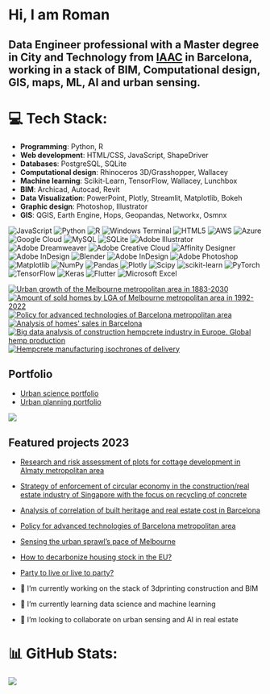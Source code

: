 # Hi, I am Roman

## Data Engineer professional with a Master degree in City and Technology from [IAAC](https://iaac.net/educational-programmes/masters-programmes/master-in-city-technology/) in Barcelona, working in a stack of BIM, Computational design, GIS, maps, ML, AI and urban sensing.
 
# 💻 Tech Stack:
- **Programming**: Python, R
- **Web development**: HTML/CSS, JavaScript, ShapeDriver
- **Databases**: PostgreSQL, SQLite
- **Computational design**: Rhinoceros 3D/Grasshopper, Wallacey
- **Machine learning**: Scikit-Learn, TensorFlow, Wallacey, Lunchbox 
- **BIM**: Archicad, Autocad, Revit
- **Data Visualization**: PowerPoint, Plotly, Streamlit, Matplotlib, Bokeh
- **Graphic design**: Photoshop, Illustrator
- **GIS**: QGIS, Earth Engine, Hops, Geopandas, Networkx, Osmnx

![JavaScript](https://img.shields.io/badge/javascript-%23323330.svg?style=for-the-badge&logo=javascript&logoColor=%23F7DF1E) ![Python](https://img.shields.io/badge/python-3670A0?style=for-the-badge&logo=python&logoColor=ffdd54) ![R](https://img.shields.io/badge/r-%23276DC3.svg?style=for-the-badge&logo=r&logoColor=white) ![Windows Terminal](https://img.shields.io/badge/Windows%20Terminal-%234D4D4D.svg?style=for-the-badge&logo=windows-terminal&logoColor=white) ![HTML5](https://img.shields.io/badge/html5-%23E34F26.svg?style=for-the-badge&logo=html5&logoColor=white) ![AWS](https://img.shields.io/badge/AWS-%23FF9900.svg?style=for-the-badge&logo=amazon-aws&logoColor=white) ![Azure](https://img.shields.io/badge/azure-%230072C6.svg?style=for-the-badge&logo=microsoftazure&logoColor=white) ![Google Cloud](https://img.shields.io/badge/GoogleCloud-%234285F4.svg?style=for-the-badge&logo=google-cloud&logoColor=white) ![MySQL](https://img.shields.io/badge/mysql-%2300000f.svg?style=for-the-badge&logo=mysql&logoColor=white) ![SQLite](https://img.shields.io/badge/sqlite-%2307405e.svg?style=for-the-badge&logo=sqlite&logoColor=white) ![Adobe Illustrator](https://img.shields.io/badge/adobe%20illustrator-%23FF9A00.svg?style=for-the-badge&logo=adobe%20illustrator&logoColor=white) ![Adobe Dreamweaver](https://img.shields.io/badge/Adobe%20Dreamweaver-FF61F6.svg?style=for-the-badge&logo=Adobe%20Dreamweaver&logoColor=white) ![Adobe Creative Cloud](https://img.shields.io/badge/Adobe%20Creative%20Cloud-DA1F26.svg?style=for-the-badge&logo=Adobe%20Creative%20Cloud&logoColor=white) ![Affinity Designer](https://img.shields.io/badge/affinity%20designer-%231B72BE.svg?style=for-the-badge&logo=affinity-designer&logoColor=white) ![Adobe InDesign](https://img.shields.io/badge/Adobe%20InDesign-49021F?style=for-the-badge&logo=adobeindesign&logoColor=white) ![Blender](https://img.shields.io/badge/blender-%23F5792A.svg?style=for-the-badge&logo=blender&logoColor=white) ![Adobe InDesign](https://img.shields.io/badge/Adobe%20InDesign-49021F?style=for-the-badge&logo=adobeindesign&logoColor=FF3366) ![Adobe Photoshop](https://img.shields.io/badge/adobe%20photoshop-%2331A8FF.svg?style=for-the-badge&logo=adobe%20photoshop&logoColor=white) ![Matplotlib](https://img.shields.io/badge/Matplotlib-%23ffffff.svg?style=for-the-badge&logo=Matplotlib&logoColor=black) ![NumPy](https://img.shields.io/badge/numpy-%23013243.svg?style=for-the-badge&logo=numpy&logoColor=white) ![Pandas](https://img.shields.io/badge/pandas-%23150458.svg?style=for-the-badge&logo=pandas&logoColor=white) ![Plotly](https://img.shields.io/badge/Plotly-%233F4F75.svg?style=for-the-badge&logo=plotly&logoColor=white) ![Scipy](https://img.shields.io/badge/SciPy-%230C55A5.svg?style=for-the-badge&logo=scipy&logoColor=%white) ![scikit-learn](https://img.shields.io/badge/scikit--learn-%23F7931E.svg?style=for-the-badge&logo=scikit-learn&logoColor=white) ![PyTorch](https://img.shields.io/badge/PyTorch-%23EE4C2C.svg?style=for-the-badge&logo=PyTorch&logoColor=white) ![TensorFlow](https://img.shields.io/badge/TensorFlow-%23FF6F00.svg?style=for-the-badge&logo=TensorFlow&logoColor=white) ![Keras](https://img.shields.io/badge/Keras-%23D00000.svg?style=for-the-badge&logo=Keras&logoColor=white) ![Flutter](https://img.shields.io/badge/Flutter-%2302569B.svg?style=for-the-badge&logo=Flutter&logoColor=white) ![Microsoft Excel](https://img.shields.io/badge/Microsoft_Excel-217346?style=for-the-badge&logo=microsoft-excel&logoColor=white) 

[![Urban growth of the Melbourne metropolitan area in 1883-2030](https://img.youtube.com/vi/-25YBrymrT4/0.jpg)](https://www.youtube.com/watch?v=-25YBrymrT4) [![Amount of sold homes by LGA of Melbourne metropolitan area in 1992-2022](https://img.youtube.com/vi/pUo7egMmR1k/0.jpg)](https://www.youtube.com/watch?v=pUo7egMmR1k)
 [![Policy for advanced technologies of Barcelona metropolitan area](https://img.youtube.com/vi/YW7yWBhQifA/0.jpg)](https://www.youtube.com/watch?v=YW7yWBhQifA) [![Analysis of homes' sales in Barcelona](https://img.youtube.com/vi/d7XqRdQ6O6Y/0.jpg)](https://www.youtube.com/watch?v=d7XqRdQ6O6Y)
[![Big data analysis of construction hempcrete industry in Europe. Global hemp production](https://img.youtube.com/vi/EyttAACprYQ/0.jpg)](https://www.youtube.com/watch?v=EyttAACprYQ) [![Hempcrete manufacturing isochrones of delivery](https://img.youtube.com/vi/Yrk0xLJGtD8/0.jpg)](https://www.youtube.com/watch?v=Yrk0xLJGtD8)


## Portfolio
- [Urban science portfolio](https://blog.iaac.net/user/roman+pomazan/)
- [Urban planning portfolio](https://www.youtube.com/@UrbanSustainArchitects)

![](https://github-readme-stats.vercel.app/api?username=RomanDataLab&theme=dark&hide_border=false&include_all_commits=true&count_private=false)

## Featured projects 2023
-  [Research and risk assessment of plots for cottage development in Almaty metropolitan area](https://www.youtube.com/watch?v=U0SPB4GNTUU)
-  [Strategy of enforcement of circular economy in the construction/real estate industry of Singapore with the focus on recycling of concrete](https://blog.iaac.net/urban-mining-in-the-city-of-pre-cast-concrete/)
- [Analysis of correlation of built heritage and real estate cost in Barcelona](https://blog.iaac.net/correlation-of-heritage-and-real-estate-barcelona-case/)
- [Policy for advanced technologies of Barcelona metropolitan area](https://blog.iaac.net/the-perks-of-proximity-clustering-advanced-industries-to-facilitate-technology-transfer-in-the-barcelona-metropolitan-region/)
- [Sensing the urban sprawl’s pace of Melbourne](https://blog.iaac.net/remote-sensing-of-the-urban-sprawls-pace-of-melbourne/)
- [How to decarbonize housing stock in the EU?](https://blog.iaac.net/decarbonization-of-housing-stock-in-eu/)
- [Party to live or live to party?](https://blog.iaac.net/party-to-live-or-live-to-party/)

- 🔭 I’m currently working on the stack of 3dprinting construction and BIM
- 🌱 I’m currently learning data science and machine learning
- 👯 I’m looking to collaborate on urban sensing and AI in real estate

# 📊 GitHub Stats:
![](https://github-readme-stats.vercel.app/api/top-langs/?username=RomanDataLab&theme=dark&hide_border=false&include_all_commits=true&count_private=false&layout=compact)
<!-- Proudly created with GPRM ( https://gprm.itsvg.in ) -->
